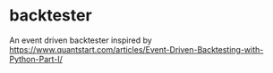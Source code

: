 # backtester
An event driven backtester inspired by https://www.quantstart.com/articles/Event-Driven-Backtesting-with-Python-Part-I/
